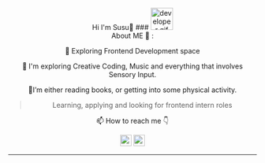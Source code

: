 <div align="center">
</br> Hi I'm Susu👋
###  <img src="/images/Developer.gif" alt="developer gif"  height="45px">
<div align="center"> About ME 💬 :
<p align="center">🌱 Exploring Frontend Development space
<br>
 
<p align="center"> 🔭 I'm exploring Creative Coding, Music and everything that involves Sensory Input.
<br>
 
<p align="center"> 👯I’m either reading books, or getting into some physical activity.
 <br>
 
 <blockquote>Learning, applying and looking for frontend intern roles</blockquote>
 
  📫 How to reach me 👇
</p>
<p align="center"> <a href="https://www.linkedin.com/in/suwaibat-suleiman-502322246/"><img src="https://img.shields.io/badge/linkedin-%230077B5.svg?&style=for-the-badge&logo=linkedin&logoColor=white" height=23></a> <a href="suleimansuwaibat@gmail.com"><img src="https://img.shields.io/badge/Gmail-D14836?style=for-the-badge&logo=gmail&logoColor=white" height=23<></a> </p>
<hr>
<!--
**Susu-spec/Susu-spec** is a ✨ _special_ ✨ repository because its `README.md` (this file) appears on your GitHub profile.


